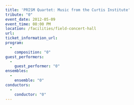 ```yaml
---
title: 'PRISM Quartet: Music from the Curtis Institute'
tribute: "0"
event_date: 2012-05-09
event_time: 08:00 PM
location: /facilities/field-concert-hall
url: 
ticket_information_url: 
program: 
  -
    composition: "0"
guest_performers: 
  -
    guest_performer: "0"
ensembles: 
  -
    ensemble: "0"
conductors: 
  -
    conductor: "0"
---
```

